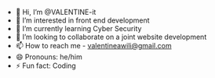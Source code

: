 - 👋 Hi, I’m @VALENTINE-it
- 👀 I’m interested in front end development
- 🌱 I’m currently learning Cyber Security
- 💞️ I’m looking to collaborate on a joint website development
- 📫 How to reach me - valentineawili@gmail.com
- 😄 Pronouns: he/him
- ⚡ Fun fact: Coding

<!---
VALENTINE-it/VALENTINE-it is a ✨ special ✨ repository because its `README.md` (this file) appears on your GitHub profile.
You can click the Preview link to take a look at your changes.
--->
